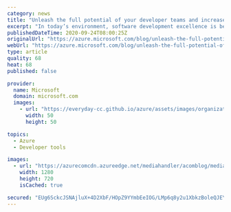 ```yaml
---
category: news
title: "Unleash the full potential of your developer teams and increase Developer Velocity"
excerpt: "In today’s environment, software development excellence is becoming even more critical for business success. Over the past few months, we’ve seen organizations realize that their future success depends on taking advantage of technology to rethink business models, innovate, and improve processes to better"
publishedDateTime: 2020-09-24T08:00:25Z
originalUrl: "https://azure.microsoft.com/blog/unleash-the-full-potential-of-your-developer-teams-and-increase-developer-velocity/"
webUrl: "https://azure.microsoft.com/blog/unleash-the-full-potential-of-your-developer-teams-and-increase-developer-velocity/"
type: article
quality: 68
heat: 68
published: false

provider:
  name: Microsoft
  domain: microsoft.com
  images:
    - url: "https://everyday-cc.github.io/azure/assets/images/organizations/microsoft.com-50x50.jpg"
      width: 50
      height: 50

topics:
  - Azure
  - Developer tools

images:
  - url: "https://azurecomcdn.azureedge.net/mediahandler/acomblog/media/Default/blog/37a65a62-0afa-46b7-8c02-37d7a741a301.png"
    width: 1280
    height: 720
    isCached: true

secured: "EUg6SckcJSNAjluX+4D2XbF/HOpZ9YYmbEeIOG/LMp6q8y2u1XbkzBoleQJEYcaRhRnYSIxykR8FvWmFA/5lkdwYyCEa6/ESUTmrTtfVAIYiaI34I6jTjRF7jrDngU0S93PDyep4j71gHKJmOYqEc6twpMMfVhDpOgIQ9op6q98cLrJbJqnAw9xnXYB7xDQO8Aw6DwPsCNu7B4V18G9UW6KJ93YgddcsdfHymFLy3rbF290fDZNgeZRsAzSAtMJQPZ0nnIlx1CihaYQFfhdPDNY3s0pVIAWFATJzWCrVBDwc7kgiAaj0dqUZWmGmXitBFB5Joftv9FI8kCRPhqyZCszWs+868Azrj3E2/2IW42c=;yj5ekT4yvmAwY8VcCgtrAA=="
---
```


